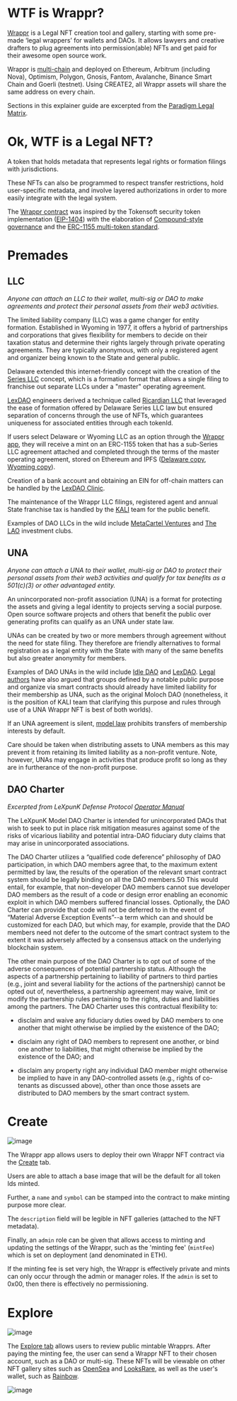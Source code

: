 # WTF is Wrappr?

[Wrappr](https://app.wrappr.wtf/) is a Legal NFT creation tool and gallery, starting with some pre-made ‘legal wrappers’ for wallets and DAOs. It allows lawyers and creative drafters to plug agreements into permission(able) NFTs and get paid for their awesome open source work.

Wrappr is [multi-chain](https://github.com/kalidao/wrappr-ui/blob/main/src/constants/deployments.ts) and deployed on Ethereum, Arbitrum (including Nova), Optimism, Polygon, Gnosis, Fantom, Avalanche, Binance Smart Chain and Goerli (testnet). Using CREATE2, all Wrappr assets will share the same address on every chain.

Sections in this explainer guide are excerpted from the [Paradigm Legal Matrix](https://daos.paradigm.xyz/).

# Ok, WTF is a Legal NFT?

A token that holds metadata that represents legal rights or formation filings with jurisdictions. 

These NFTs can also be programmed to respect transfer restrictions, hold user-specific metadata, and involve layered authorizations in order to more easily integrate with the legal system. 

The [Wrappr contract](https://github.com/kalidao/wrappr/blob/main/contracts/Wrappr.sol) was inspired by the Tokensoft security token implementation ([EIP-1404](https://erc1404.org/)) with the elaboration of [Compound-style governance](https://github.com/compound-finance/compound-protocol/tree/master/contracts/Governance) and the [ERC-1155 multi-token standard](https://ethereum.org/en/developers/docs/standards/tokens/erc-1155/).

# Premades

## LLC

*Anyone can attach an LLC to their wallet, multi-sig or DAO to make agreements and protect their personal assets from their web3 activities.*

The limited liability company (LLC) was a game changer for entity formation. Established in Wyoming in 1977, it offers a hybrid of partnerships and corporations that gives flexibility for members to decide on their taxation status and determine their rights largely through private operating agreements. They are typically anonymous, with only a registered agent and organizer being known to the State and general public.

Delaware extended this internet-friendly concept with the creation of the [Series LLC](https://mirror.xyz/kalico.eth/PjwUyaJsHZIvJ3RfSMghcw_FS1ohrrQuXmD9XI5GJtk) concept, which is a formation format that allows a single filing to franchise out separate LLCs under a "master" operating agreement.

[LexDAO](https://www.lexdao.coop/) engineers derived a technique called [Ricardian LLC](https://ricardian.gitbook.io/ricardian-llc/) that leveraged the ease of formation offered by Delaware Series LLC law but ensured separation of concerns through the use of NFTs, which guarantees uniqueness for associated entities through each tokenId.

If users select Delaware or Wyoming LLC as an option through the [Wrappr app](https://app.wrappr.wtf/), they will receive a mint on an ERC-1155 token that has a sub-Series LLC agreement attached and completed through the terms of the master operating agreement, stored on Ethereum and IPFS ([Delaware copy](https://del.llc.wrappr.documen.eth.link/), [Wyoming copy](https://wy.llc.wrappr.documen.eth.link/)).

Creation of a bank account and obtaining an EIN for off-chain matters can be handled by the [LexDAO Clinic](https://j6dn81d0m26.typeform.com/to/BXwMVdWX).

The maintenance of the Wrappr LLC filings, registered agent and annual State franchise tax is handled by the [KALI](https://www.kali.gg/) team for the public benefit.

Examples of DAO LLCs in the wild include [MetaCartel Ventures](https://github.com/metacartel/MCV/blob/master/Legal/Grimoire%20and%20Exhibits/MCV-Grimoire-Final-All-Exhihbits.pdf) and [The LAO](https://medium.com/openlawofficial/the-lao-a-for-profit-limited-liability-autonomous-organization-9eae89c9669c) investment clubs.

## UNA

*Anyone can attach a UNA to their wallet, multi-sig or DAO to protect their personal assets from their web3 activities and qualify for tax benefits as a 501(c)(3) or other advantaged entity.*

An unincorporated non-profit association (UNA) is a format for protecting the assets and giving a legal identity to projects serving a social purpose. Open source software projects and others that benefit the public over generating profits can qualify as an UNA under state law. 

UNAs can be created by two or more members through agreement without the need for state filing. They therefore are friendly alternatives to formal registration as a legal entity with the State with many of the same benefits but also greater anonymity for members.

Examples of DAO UNAs in the wild include [Idle DAO](https://gov.idle.finance/t/legal-structure-for-the-idle-dao/682) and [LexDAO](https://lexdao.coop/). [Legal authors](https://github.com/LeXpunK-Army/LeXpunK_DAO_Defense_Protocol/blob/main/Operator's%20Manual%20-%20LeXpunK%20Legal%20Defense%20Protocol.pdf) have also argued that groups defined by a notable public purpose and organize via smart contracts should already have limited liability for their membership as UNA, such as the original Moloch DAO (nonetheless, it is the position of KALI team that clarifying this purpose and rules through use of a UNA Wrappr NFT is best of both worlds).

If an UNA agreement is silent, [model law](https://www.uniformlaws.org/viewdocument/final-act-149?CommunityKey=40227d3a-8b5d-47c2-8cd0-b0ec12da97f9&tab=librarydocuments) prohibits transfers of membership interests by default.

Care should be taken when distributing assets to UNA members as this may prevent it from retaining its limited liability as a non-profit venture. Note, however, UNAs may engage in activities that produce profit so long as they are in furtherance of the non-profit purpose.

## DAO Charter

*Excerpted from LeXpunK Defense Protocol [Operator Manual](https://github.com/LeXpunK-Army/LeXpunK_DAO_Defense_Protocol/blob/main/Operator's%20Manual%20-%20LeXpunK%20Legal%20Defense%20Protocol.pdf)*

The LeXpunK Model DAO Charter is intended for unincorporated DAOs that wish to seek to put in place risk mitigation measures against some of the risks of vicarious liability and potential intra-DAO fiduciary duty claims that may arise in unincorporated associations.

The DAO Charter utilizes a “qualified code deference” philosophy of DAO participation, in which DAO members agree that, to the maximum extent permitted by law, the results of the operation of the relevant smart contract system should be legally binding on all the DAO members.50 This would entail, for example, that non-developer DAO members cannot sue developer DAO members as the result of a code or design error enabling an economic exploit in which DAO members suffered financial losses. Optionally, the DAO Charter can provide that code will not be deferred to in the event of “Material Adverse Exception Events”--a term which can and should be customized for each DAO, but which may, for example, provide that the DAO members need not defer to the outcome of the smart contract system to the extent it was adversely affected by a consensus attack on the underlying blockchain system.

The other main purpose of the DAO Charter is to opt out of some of the adverse consequences of potential partnership status. Although the aspects of a partnership pertaining to liability of partners to third parties (e.g., joint and several liability for the actions of the partnership) cannot be opted out of, nevertheless, a partnership agreement may waive, limit or modify the partnership rules pertaining to the rights, duties and liabilities among the partners. The DAO Charter uses this contractual flexibility to:

* disclaim and waive any fiduciary duties owed by DAO members to one another that might otherwise be implied by the existence of the DAO;

* disclaim any right of DAO members to represent one another, or bind one another to liabilities, that might otherwise be implied by the existence of the DAO; and

* disclaim any property right any individual DAO member might otherwise be implied to have in any DAO-controlled assets (e.g., rights of co-tenants as discussed above), other than once those assets are distributed to DAO members by the smart contract system.

# Create

![image](https://user-images.githubusercontent.com/92001561/185824141-0ca61586-3baf-48b0-b262-01824c3f4234.png)

The Wrappr app allows users to deploy their own Wrappr NFT contract via the [Create](https://app.wrappr.wtf/create) tab. 

Users are able to attach a base image that will be the default for all token Ids minted. 

Further, a `name` and `symbol` can be stamped into the contract to make minting purpose more clear. 

The `description` field will be legible in NFT galleries (attached to the NFT metadata). 

Finally, an `admin` role can be given that allows access to minting and updating the settings of the Wrappr, such as the 'minting fee' (`mintFee`) which is set on deployment (and denominated in ETH). 

If the minting fee is set very high, the Wrappr is effectively private and mints can only occur through the admin or manager roles. If the `admin` is set to 0x00, then there is effectively no permissioning.

# Explore

![image](https://user-images.githubusercontent.com/92001561/185830304-698a4c2b-1da2-4a12-93d4-edec8830b940.png)

The [Explore tab](https://app.wrappr.wtf/explore) allows users to review public mintable Wrapprs. After paying the minting fee, the user can send a Wrappr NFT to their chosen account, such as a DAO or multi-sig. These NFTs will be viewable on other NFT gallery sites such as [OpenSea](https://opensea.io/) and [LooksRare](https://looksrare.org/), as well as the user's wallet, such as [Rainbow](https://rainbow.me/).

![image](https://user-images.githubusercontent.com/92001561/185830350-dcaaad99-b17a-4a04-aa2a-03c2df5ede25.png)

